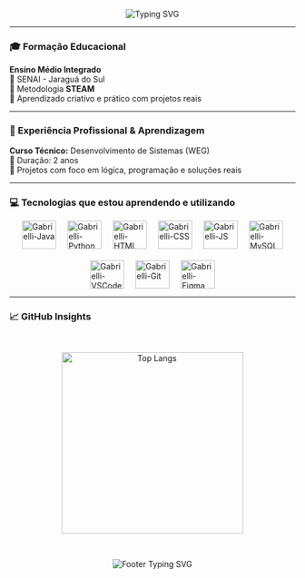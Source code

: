 <p align="center"> 
  <img src="https://readme-typing-svg.herokuapp.com/?font=Fira+Code&size=22&pause=1000&color=22C55E&center=true&vCenter=true&width=700&lines=Oi%2C+eu+sou+a+Gabrielli!+🦈+🌸" alt="Typing SVG" /> 
</p>

---

### 🎓 Formação Educacional

**Ensino Médio Integrado**  
🏫 SENAI - Jaraguá do Sul  
🧠 Metodologia **STEAM**   
🌟 Aprendizado criativo e prático com projetos reais

---

### 💼 Experiência Profissional & Aprendizagem

**Curso Técnico:** Desenvolvimento de Sistemas (WEG)  
📅 Duração: 2 anos  
🚀 Projetos com foco em lógica, programação e soluções reais

---

### 💻 Tecnologias que estou aprendendo e utilizando

<div style="display: flex; justify-content: center; gap: 20px; flex-wrap: wrap;">
  <img alt="Gabrielli-Java" height="50" width="60" src="https://cdn.jsdelivr.net/gh/devicons/devicon@latest/icons/java/java-original.svg" />
  <img alt="Gabrielli-Python" height="50" width="60" src="https://cdn.jsdelivr.net/gh/devicons/devicon@latest/icons/python/python-original.svg" />
  <img alt="Gabrielli-HTML" height="50" width="60" src="https://cdn.jsdelivr.net/gh/devicons/devicon@latest/icons/html5/html5-original.svg" />
  <img alt="Gabrielli-CSS" height="50" width="60" src="https://cdn.jsdelivr.net/gh/devicons/devicon@latest/icons/css3/css3-original.svg" />
  <img alt="Gabrielli-JS" height="50" width="60" src="https://cdn.jsdelivr.net/gh/devicons/devicon@latest/icons/javascript/javascript-original.svg" />
  <img alt="Gabrielli-MySQL" height="50" width="60" src="https://cdn.jsdelivr.net/gh/devicons/devicon@latest/icons/mysql/mysql-original-wordmark.svg" />
  <img alt="Gabrielli-VSCode" height="50" width="60" src="https://cdn.jsdelivr.net/gh/devicons/devicon@latest/icons/vscode/vscode-original.svg" />
  <img alt="Gabrielli-Git" height="50" width="60" src="https://cdn.jsdelivr.net/gh/devicons/devicon@latest/icons/git/git-original.svg" />
  <img alt="Gabrielli-Figma" height="50" width="60" src="https://cdn.jsdelivr.net/gh/devicons/devicon@latest/icons/figma/figma-original.svg" />
</div>

---

### 📈 GitHub Insights

<br>

<p align="center">
  <img src="https://github-readme-stats.vercel.app/api/top-langs/?username=Viihh-77&theme=tokyonight&hide_border=false&layout=compact" alt="Top Langs" style="width: 320px;" />
</p>

<br>

<p align="center">
  <img src="https://readme-typing-svg.herokuapp.com/?font=Fira+Code&size=20&pause=1000&color=22C55E&center=true&vCenter=true&width=600&lines=🌈+Obrigada+pela+visita!+Até+mais!+🐱" alt="Footer Typing SVG" />
</p>

<br>
